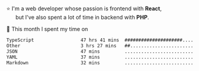 ⭐ I'm a web developer whose passion is frontend with <b>React</b>,<br/>
&nbsp; &nbsp; &nbsp; but I've also spent a lot of time in backend with <b>PHP</b>.

📅 This month I spent my time on

<!--START_SECTION:waka-->

```txt
TypeScript                 47 hrs 41 mins  #####################....   85.53 %
Other                      3 hrs 27 mins   ##.......................   06.19 %
JSON                       47 mins         .........................   01.41 %
YAML                       37 mins         .........................   01.12 %
Markdown                   32 mins         .........................   00.97 %
```

<!--END_SECTION:waka-->
